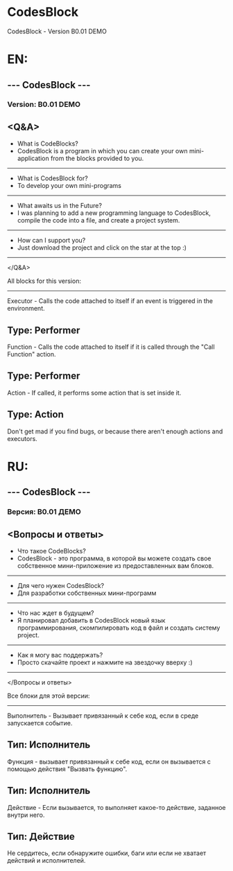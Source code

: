 # CodesBlock
CodesBlock - Version B0.01 DEMO


# EN:

## --- CodesBlock ---
### Version: B0.01 DEMO

<Q&A>
-------------------
- What is CodeBlocks?
- CodesBlock is a program in which you can create your own mini-application from the blocks provided to you.
-------------------
- What is CodesBlock for?
- To develop your own mini-programs
-------------------
- What awaits us in the Future?
- I was planning to add a new programming language to CodesBlock, compile the code into a file, and create a project system.
-------------------
- How can I support you?
- Just download the project and click on the star at the top :)
-------------------
</Q&A>

All blocks for this version:

-------------------
Executor - Calls the code attached to itself if an event is triggered in the environment.

Type: Performer
-------------------
Function - Calls the code attached to itself if it is called through the "Call Function" action.

Type: Performer
-------------------
Action - If called, it performs some action that is set inside it.

Type: Action
-------------------

Don't get mad if you find bugs, or because there aren't enough actions and executors.


# RU:

## --- CodesBlock ---
### Версия: B0.01 ДЕМО

<Вопросы и ответы>
-------------------
- Что такое CodeBlocks?
- CodesBlock - это программа, в которой вы можете создать свое собственное мини-приложение из предоставленных вам блоков.
-------------------
- Для чего нужен CodesBlock?
- Для разработки собственных мини-программ
-------------------
- Что нас ждет в будущем?
- Я планировал добавить в CodesBlock новый язык программирования, скомпилировать код в файл и создать систему project.
-------------------
- Как я могу вас поддержать?
- Просто скачайте проект и нажмите на звездочку вверху :)
-------------------
</Вопросы и ответы>

Все блоки для этой версии:

-------------------
Выполнитель - Вызывает привязанный к себе код, если в среде запускается событие.

Тип: Исполнитель
-------------------
Функция - вызывает привязанный к себе код, если он вызывается с помощью действия "Вызвать функцию".

Тип: Исполнитель
-------------------
Действие - Если вызывается, то выполняет какое-то действие, заданное внутри него.

Тип: Действие
-------------------

Не сердитесь, если обнаружите ошибки, баги или если не хватает действий и исполнителей.
